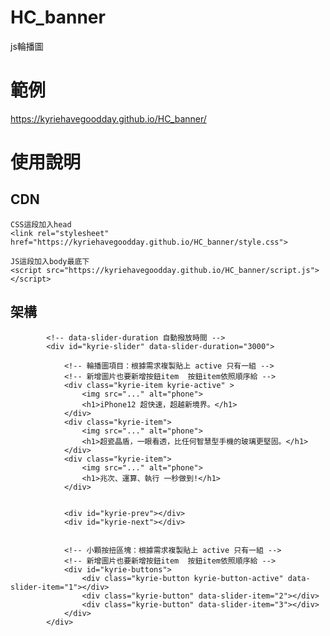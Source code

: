 # HC_banner
js輪播圖

# 範例
https://kyriehavegoodday.github.io/HC_banner/

# 使用說明

## CDN
    CSS這段加入head
    <link rel="stylesheet" href="https://kyriehavegoodday.github.io/HC_banner/style.css">

    JS這段加入body最底下
    <script src="https://kyriehavegoodday.github.io/HC_banner/script.js"></script>
    
## 架構
```
        <!-- data-slider-duration 自動撥放時間 -->
        <div id="kyrie-slider" data-slider-duration="3000">

            <!-- 輪播圖項目：根據需求複製貼上 active 只有一組 -->
            <!-- 新增圖片也要新增按鈕item  按鈕item依照順序給 -->
            <div class="kyrie-item kyrie-active" >
                <img src="..." alt="phone">
                <h1>iPhone12 超快速，超越新境界。</h1>
            </div>
            <div class="kyrie-item">
                <img src="..." alt="phone">
                <h1>超瓷晶盾，一眼看透，比任何智慧型手機的玻璃更堅固。</h1>
            </div>
            <div class="kyrie-item">
                <img src="..." alt="phone">
                <h1>兆次、運算、執行 一秒做到!</h1>
            </div>


            <div id="kyrie-prev"></div>
            <div id="kyrie-next"></div>


            <!-- 小顆按扭區塊：根據需求複製貼上 active 只有一組 -->
            <!-- 新增圖片也要新增按鈕item  按鈕item依照順序給 -->
            <div id="kyrie-buttons">
                <div class="kyrie-button kyrie-button-active" data-slider-item="1"></div>
                <div class="kyrie-button" data-slider-item="2"></div>
                <div class="kyrie-button" data-slider-item="3"></div>
            </div>
        </div>

```